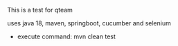 This is a test for qteam

uses java 18, maven, springboot, cucumber and selenium

- execute command: mvn clean test